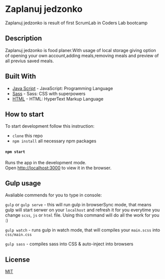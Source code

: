 # Zaplanuj jedzonko

Zaplanuj jedzonko is result of first ScrumLab in Coders Lab bootcamp

## Description

Zaplanuj jedzonko is food planer.With usage of local storage giving option of opening your own account,adding meals,removing meals and preview of all previus saved meals.

## Built With

* [Java Script](https://www.javascript.com/) - JavaScript: Programming Language 
* [Sass](https://sass-lang.com/) - Sass: CSS with superpowers
* [HTML](http://www.html.com) - HTML: HyperText Markup Language



## How to start
To start development follow this instruction:

* `clone` this repo
* `npm install` all necessary npm packages

#### `npm start`

Runs the app in the development mode.<br>
Open [http://localhost:3000](http://localhost:3000) to view it in the browser.


## Gulp usage
Avaliable commends for you to type in console:

`gulp` or `gulp serve`  - this will run gulp in browserSync mode, that means gulp will start serwer on your `localhost` and refresh it for you everytime you change `scss`, `js` or `html` file. Using this command will do all the work for you :)

`gulp watch` - runs gulp in watch mode, that will compiles your `main.scss` into `css/main.css`

`gulp sass` - compiles sass into CSS & auto-inject into browsers


## License
[MIT](https://choosealicense.com/licenses/mit/)


